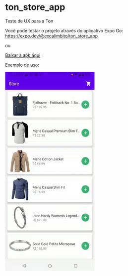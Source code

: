 # ton_store_app
Teste de UX para a Ton

Você pode testar o projeto através do aplicativo Expo Go: https://expo.dev/@excalimbito/ton_store_app

ou

[Baixar a apk aqui](apk_build/ton_store_app.apk)

Exemplo de uso:

![](Example.gif)
